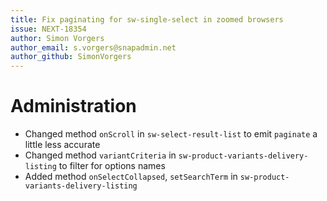 ```yaml
---
title: Fix paginating for sw-single-select in zoomed browsers
issue: NEXT-18354
author: Simon Vorgers
author_email: s.vorgers@snapadmin.net
author_github: SimonVorgers
---
```

# Administration
* Changed method `onScroll` in `sw-select-result-list` to emit `paginate` a little less accurate
* Changed method `variantCriteria` in `sw-product-variants-delivery-listing` to filter for options names
* Added method `onSelectCollapsed`, `setSearchTerm` in `sw-product-variants-delivery-listing`

